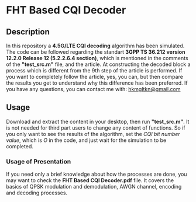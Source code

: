 # FHT Based CQI Decoder
## Description
In this repository a **4.5G/LTE CQI decoding** algorithm has been simulated. The code can be followed regarding the standart **3GPP TS 36.212 version 12.2.0 Release 12 (5.2.2.6.4 section)**, which is mentioned in the comments of the **"test_src.m"** file, and the article. At constructing the decoded block a process which is different from the 9th step of the article is performed. If you want to completely follow the article, yes, you can, but then compare the results you get to understand why this difference has been preferred. If you have any questions, you can contact me with: hkmgltkn@gmail.com
## Usage
Download and extract the content in your desktop, then run **"test_src.m"**. It is not needed for third part users to change any content of functions. So if you only want to see the results of the algorithm, set the *CQI bit number value*, which is *O* in the code, and just wait for the simulation to be completed.
### Usage of Presentation
If you need only a brief knowledge about how the processes are done, you may want to check the **FHT Based CQI Decoder.pdf** file. It covers the basics of QPSK modulation and demodulation, AWGN channel, encoding and decoding processes.
